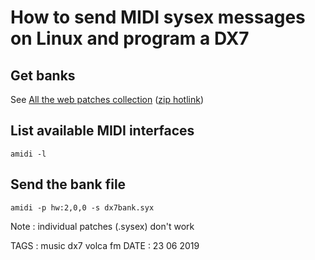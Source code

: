 # How to send MIDI sysex messages on Linux and program a DX7

## Get banks

See [All the web patches collection](http://bobbyblues.recup.ch/yamaha_dx7/dx7_patches.html) ([zip hotlink](http://bobbyblues.recup.ch/yamaha_dx7/patches/DX7_AllTheWeb.zip))

## List available MIDI interfaces

```
amidi -l
```

## Send the bank file

```
amidi -p hw:2,0,0 -s dx7bank.syx
```

Note : individual patches (.sysex) don't work


TAGS : music dx7 volca fm
DATE : 23 06 2019
